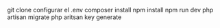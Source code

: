 git clone
configurar el .env
composer install
npm install
npm run dev
php artisan migrate
php aritsan key generate
